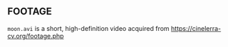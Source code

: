 ## FOOTAGE
`moon.avi` is a short, high-definition video acquired from https://cinelerra-cv.org/footage.php